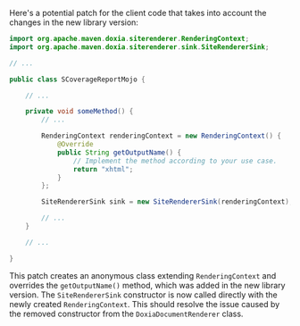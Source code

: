 Here's a potential patch for the client code that takes into account the changes in the new library version:

```java
import org.apache.maven.doxia.siterenderer.RenderingContext;
import org.apache.maven.doxia.siterenderer.sink.SiteRendererSink;

// ...

public class SCoverageReportMojo {

    // ...

    private void someMethod() {
        // ...

        RenderingContext renderingContext = new RenderingContext() {
            @Override
            public String getOutputName() {
                // Implement the method according to your use case.
                return "xhtml";
            }
        };

        SiteRendererSink sink = new SiteRendererSink(renderingContext);

        // ...
    }

    // ...

}
```

This patch creates an anonymous class extending `RenderingContext` and overrides the `getOutputName()` method, which was added in the new library version. The `SiteRendererSink` constructor is now called directly with the newly created `RenderingContext`. This should resolve the issue caused by the removed constructor from the `DoxiaDocumentRenderer` class.